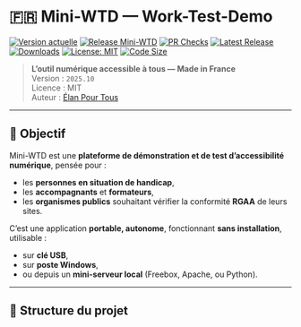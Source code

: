 # 🇫🇷 Mini-WTD — Work-Test-Demo

[![Version actuelle](https://img.shields.io/endpoint?url=https://raw.githubusercontent.com/elanpourtous/mini-wtd/main/.github/version-badge.json)](https://github.com/elanpourtous/mini-wtd/releases/latest)
[![Release Mini-WTD](https://github.com/elanpourtous/mini-wtd/actions/workflows/release.yml/badge.svg)](https://github.com/elanpourtous/mini-wtd/actions/workflows/release.yml)
[![PR Checks](https://github.com/elanpourtous/mini-wtd/actions/workflows/pr-checks.yml/badge.svg)](https://github.com/elanpourtous/mini-wtd/actions/workflows/pr-checks.yml)
[![Latest Release](https://img.shields.io/github/v/release/elanpourtous/mini-wtd?display_name=tag)](https://github.com/elanpourtous/mini-wtd/releases)
[![Downloads](https://img.shields.io/github/downloads/elanpourtous/mini-wtd/total)](https://github.com/elanpourtous/mini-wtd/releases)
[![License: MIT](https://img.shields.io/badge/License-MIT-green.svg)](LICENSE)
[![Code Size](https://img.shields.io/github/languages/code-size/elanpourtous/mini-wtd)](https://github.com/elanpourtous/mini-wtd)

> **L’outil numérique accessible à tous — Made in France**  
> Version : `2025.10`  
> Licence : MIT  
> Auteur : [Élan Pour Tous](https://github.com/elanpourtous)

---

## 🎯 Objectif

Mini-WTD est une **plateforme de démonstration et de test d’accessibilité numérique**, pensée pour :
- les **personnes en situation de handicap**,  
- les **accompagnants** et **formateurs**,  
- les **organismes publics** souhaitant vérifier la conformité **RGAA** de leurs sites.

C’est une application **portable, autonome**, fonctionnant **sans installation**, utilisable :
- sur **clé USB**,  
- sur **poste Windows**,  
- ou depuis un **mini-serveur local** (Freebox, Apache, ou Python).

---

## 🧩 Structure du projet

